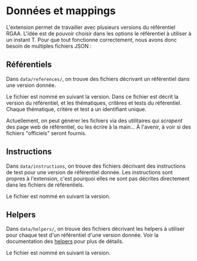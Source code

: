 # Données et mappings

L'extension permet de travailler avec plusieurs versions du référentiel RGAA. L'idée est de pouvoir choisir dans les options le référentiel à utiliser à un instant T. Pour que tout fonctionne correctement, nous avons donc besoin de multiples fichiers JSON :

## Référentiels

Dans `data/references/`, on trouve des fichiers décrivant un référentiel dans une version donnée.

Le fichier est nommé en suivant la version. Dans ce fichier est décrit la version du référentiel, et les thématiques, critères et tests du référentiel. Chaque thématique, critère et test a un identifiant unique.

Actuellement, on peut générer les fichiers via des utilitaires qui *scrapent* des page web de référentiel, ou les écrire à la main... À l'avenir, à voir si des fichiers "officiels" seront fournis.

## Instructions

Dans `data/instructions`, on trouve des fichiers décrivant des instructions de test pour une version de référentiel donnée. Les instructions sont propres à l'extension, c'est pourquoi elles ne sont pas décrites directement dans les fichiers de référentiels.

Le fichier est nommé en suivant la version.

## Helpers

Dans `data/helpers/`, on trouve des fichiers décrivant les helpers à utiliser pour chaque test d'un référentiel d'une version donnée. Voir la documentation des [helpers](helpers.md) pour plus de détails.

Le fichier est nommé en suivant la version.
